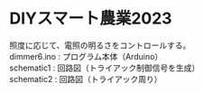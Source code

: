 # DIYスマート農業2023
照度に応じて、電照の明るさをコントロールする。<br>
dimmer6.ino : プログラム本体（Arduino）<br>
schematic1 : 回路図（トライアック制御信号を生成）<br>
schematic2 : 回路図（トライアック周り）<br>
